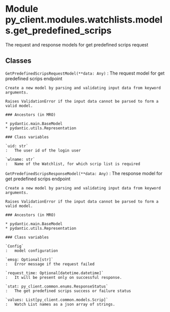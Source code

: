 Module py_client.modules.watchlists.models.get_predefined_scrips
================================================================
The request and response models for get predefined scrips request

Classes
-------

`GetPredefinedScripsRequestModel(**data: Any)`
:   The request model for get predefined scrips endpoint
    
    Create a new model by parsing and validating input data from keyword arguments.
    
    Raises ValidationError if the input data cannot be parsed to form a valid model.

    ### Ancestors (in MRO)

    * pydantic.main.BaseModel
    * pydantic.utils.Representation

    ### Class variables

    `uid: str`
    :   The user id of the login user

    `wlname: str`
    :   Name of the Watchlist, for which scrip list is required

`GetPredefinedScripsResponseModel(**data: Any)`
:   The response model for get predefined scrips endpoint
    
    Create a new model by parsing and validating input data from keyword arguments.
    
    Raises ValidationError if the input data cannot be parsed to form a valid model.

    ### Ancestors (in MRO)

    * pydantic.main.BaseModel
    * pydantic.utils.Representation

    ### Class variables

    `Config`
    :   model configuration

    `emsg: Optional[str]`
    :   Error message if the request failed

    `request_time: Optional[datetime.datetime]`
    :   It will be present only on successful response.

    `stat: py_client.common.enums.ResponseStatus`
    :   The get predefined scrips success or failure status

    `values: List[py_client.common.models.Scrip]`
    :   Watch List names as a json array of strings.